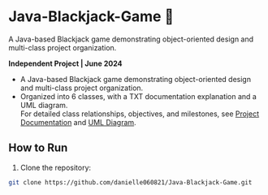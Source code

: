 # Java-Blackjack-Game 🎴

A Java-based Blackjack game demonstrating object-oriented design and multi-class project organization.

**Independent Project | June 2024**
- A Java-based Blackjack game demonstrating object-oriented design and multi-class project organization.
- Organized into 6 classes, with a TXT documentation explanation and a UML diagram.  
  For detailed class relationships, objectives, and milestones, see [Project Documentation](ProjectDocumentation.docs) and [UML Diagram](UML.jpg).

## How to Run
1. Clone the repository:
```bash
git clone https://github.com/danielle060821/Java-Blackjack-Game.git
